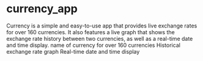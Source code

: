 # currency_app
Currency  is a simple and easy-to-use app that provides live exchange rates for over 160 currencies. It also features a live graph that shows the exchange rate history between two currencies, as well as a real-time date and time display.  name  of currency for over 160 currencies Historical exchange rate graph Real-time date and time display
